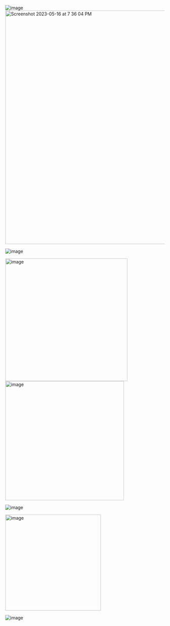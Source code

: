 ![image](https://github.com/kushagrajain7/Machine_Learning_Algorithm/assets/106591189/e6899bcf-a342-4fe4-aa73-46a404888608)
<img width="735" alt="Screenshot 2023-05-16 at 7 36 04 PM" src="https://github.com/kushagrajain7/Machine_Learning_Algorithm/assets/106591189/ce1c6c77-0367-4fa8-82bc-400cbb68018b">

![image](https://github.com/kushagrajain7/Machine_Learning_Algorithm/assets/106591189/0d8a0946-13e6-471b-815d-f9fa06a40cdd)
<div>
<img width="386" alt="image" src="https://github.com/kushagrajain7/Machine_Learning_Algorithm/assets/106591189/bd2d45f4-d6d1-4643-947a-b23b40fa43fc">

<img width="375" alt="image" src="https://github.com/kushagrajain7/Machine_Learning_Algorithm/assets/106591189/f5db7357-c35e-473a-b6a9-d4e5536379a8">
</div>

![image](https://github.com/kushagrajain7/Machine_Learning_Algorithm/assets/106591189/66a355f6-27ac-4a86-bddc-d392a78b229e)

<img width="302" alt="image" src="https://github.com/kushagrajain7/Machine_Learning_Algorithm/assets/106591189/a1bb130b-c621-4f92-9a40-f58c87197b4b">

![image](https://github.com/kushagrajain7/Machine_Learning_Algorithm/assets/106591189/b1795d00-12b3-485b-beb1-0fa159ab924c)
